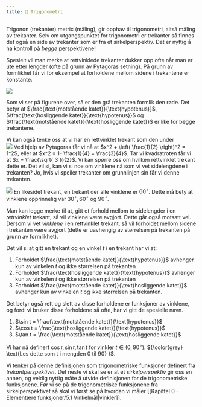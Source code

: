 ```yaml
---
title: 📄 Trigonometri
---
```

Trigonon (trekanter) metric (måling), gir opphav til trigonometri, altså måling av trekanter. Selv om utgangspunktet for trigonometri er trekanter så finnes det også en side av trekanter som er fra et sirkelperspektiv. Det er nyttig å ha kontroll på *begge* perspektivene!

Spesielt vil man merke at rettvinklede trekanter dukker opp ofte når man er ute etter lengder (ofte på grunn av Pytagoras setning). På grunn av formlikhet får vi for eksempel at forholdene mellom sidene i trekantene er konstante.

![](Files/shapes%20at%2024-08-07%2008.49.01.svg)

Som vi ser på figurene over, så er den grå trekanten formlik den røde. Det betyr at $\frac{\text{motstående katet}}{\text{hypotenus}}$, $\frac{\text{hosliggende katet}}{\text{hypotenus}}$ og $\frac{\text{motstående katet}}{\text{hosliggende katet}}$ er like for begge trekantene.

Vi kan også tenke oss at vi har en rettvinklet trekant som den under
<br> ![](Files/shapes%20at%2024-08-07%2009.35.01.svg)
Ved hjelp av Pytagoras får vi nå at $x^2 + \left( \frac{1}{2} \right)^2 = 1^2$, 
eller at
$x^2 = 1- \frac{1}{4} = \frac{3}{4}$. Tar vi kvadratroten får vi at $x = \frac{\sqrt{ 3 }}{2}$. Vi kan spørre oss om hvilken rettvinklet trekant dette er. Det vil si, kan vi si noe om vinklene nå som vi vet sidelengdene i trekanten? Jo, hvis vi speiler trekanter om grunnlinjen sin får vi denne trekanten.

![](Files/shapes%20at%2024-08-07%2009.38.50.svg)
En likesidet trekant, en trekant der alle vinklene er $60^\circ$. Dette må bety at vinklene opprinnelig var $30^\circ, 60^\circ$ og $90^\circ$.

Man kan legge merke til at, gitt et forhold mellom to sidelengder i en *rettvinklet* trekant, så vil vinklene være avgjort. Dette går også motsatt vei. Dersom vi vet *vinklene* i en rettvinklet trekant, så vil forholdet mellom sidene i trekanten være avgjort (dette er uavhengig av størrelsen på trekanten på grunn av formlikhet). 

Det vil si at gitt en trekant og en vinkel $t$ i en trekant har vi at:

1. Forholdet $\frac{\text{motstående katet}}{\text{hypotenus}}$ avhenger kun av vinkelen $t$ og ikke størrelsen på trekanten
2. Forholdet $\frac{\text{hosliggende katet}}{\text{hypotenus}}$ avhenger kun av vinkelen $t$ og ikke størrelsen på trekanten
3. Forholdet $\frac{\text{motstående katet}}{\text{hosliggende katet}}$ avhenger kun av vinkelen $t$ og ikke størrelsen på trekanten.

Det betyr også rett og slett av disse forholdene er funksjoner av vinklene, og fordi vi bruker disse forholdene så ofte, har vi gitt de spesielle navn.

1. $\sin t  = \frac{\text{motstående katet}}{\text{hypotenus}}$
2. $\cos t = \frac{\text{hosliggende katet}}{\text{hypotenus}}$
3. $\tan t = \frac{\text{motstående katet}}{\text{hosliggende katet}}$ 

Vi har nå definert $\cos t, \sin t, \tan t$ for vinkler $t \in (0, 90^\circ)$. ${\color{grey} \text{Les dette som t i mengden 0 til 90} }$.

Vi tenker på denne definisjonen som trigonometriske funksjoner definert fra *trekantperspektivet*. Det neste vi skal se er at et *sirkelperspektiv* gir oss en annen, og veldig nyttig måte å utvide definisjonen for de trigonometriske funksjonene. Før vi se på de trigonometriske funksjonene fra sirkelperspektivet så skal vi først se på hvordan vi måler [[Kapittel 0 - Elementære funksjoner/5.1 Vinkelmål|vinkler]].